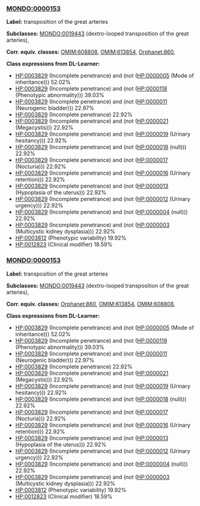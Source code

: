
### [MONDO:0000153](http://purl.obolibrary.org/obo/MONDO_0000153)
**Label:** transposition of the great arteries

**Subclasses:** [MONDO:0019443](http://purl.obolibrary.org/obo/MONDO_0019443) (dextro-looped transposition of the great arteries), 

**Corr. equiv. classes:** [OMIM:608808](http://purl.obolibrary.org/obo/OMIM_608808), [OMIM:613854](http://purl.obolibrary.org/obo/OMIM_613854), [Orphanet:860](http://www.orpha.net/ORDO/Orphanet_860), 

**Class expressions from DL-Learner:**

- [HP:0003829](http://purl.obolibrary.org/obo/HP_0003829) (Incomplete penetrance) and (not ([HP:0000005](http://purl.obolibrary.org/obo/HP_0000005) (Mode of inheritance))) 52.02%
- [HP:0003829](http://purl.obolibrary.org/obo/HP_0003829) (Incomplete penetrance) and (not ([HP:0000118](http://purl.obolibrary.org/obo/HP_0000118) (Phenotypic abnormality))) 39.03%
- [HP:0003829](http://purl.obolibrary.org/obo/HP_0003829) (Incomplete penetrance) and (not ([HP:0000011](http://purl.obolibrary.org/obo/HP_0000011) (Neurogenic bladder))) 22.97%
- [HP:0003829](http://purl.obolibrary.org/obo/HP_0003829) (Incomplete penetrance) 22.92%
- [HP:0003829](http://purl.obolibrary.org/obo/HP_0003829) (Incomplete penetrance) and (not ([HP:0000021](http://purl.obolibrary.org/obo/HP_0000021) (Megacystis))) 22.92%
- [HP:0003829](http://purl.obolibrary.org/obo/HP_0003829) (Incomplete penetrance) and (not ([HP:0000019](http://purl.obolibrary.org/obo/HP_0000019) (Urinary hesitancy))) 22.92%
- [HP:0003829](http://purl.obolibrary.org/obo/HP_0003829) (Incomplete penetrance) and (not ([HP:0000018](http://purl.obolibrary.org/obo/HP_0000018) (null))) 22.92%
- [HP:0003829](http://purl.obolibrary.org/obo/HP_0003829) (Incomplete penetrance) and (not ([HP:0000017](http://purl.obolibrary.org/obo/HP_0000017) (Nocturia))) 22.92%
- [HP:0003829](http://purl.obolibrary.org/obo/HP_0003829) (Incomplete penetrance) and (not ([HP:0000016](http://purl.obolibrary.org/obo/HP_0000016) (Urinary retention))) 22.92%
- [HP:0003829](http://purl.obolibrary.org/obo/HP_0003829) (Incomplete penetrance) and (not ([HP:0000013](http://purl.obolibrary.org/obo/HP_0000013) (Hypoplasia of the uterus))) 22.92%
- [HP:0003829](http://purl.obolibrary.org/obo/HP_0003829) (Incomplete penetrance) and (not ([HP:0000012](http://purl.obolibrary.org/obo/HP_0000012) (Urinary urgency))) 22.92%
- [HP:0003829](http://purl.obolibrary.org/obo/HP_0003829) (Incomplete penetrance) and (not ([HP:0000004](http://purl.obolibrary.org/obo/HP_0000004) (null))) 22.92%
- [HP:0003829](http://purl.obolibrary.org/obo/HP_0003829) (Incomplete penetrance) and (not ([HP:0000003](http://purl.obolibrary.org/obo/HP_0000003) (Multicystic kidney dysplasia))) 22.92%
- [HP:0003812](http://purl.obolibrary.org/obo/HP_0003812) (Phenotypic variability) 19.92%
- [HP:0012823](http://purl.obolibrary.org/obo/HP_0012823) (Clinical modifier) 18.59%



### [MONDO:0000153](http://purl.obolibrary.org/obo/MONDO_0000153)
**Label:** transposition of the great arteries

**Subclasses:** [MONDO:0019443](http://purl.obolibrary.org/obo/MONDO_0019443) (dextro-looped transposition of the great arteries), 

**Corr. equiv. classes:** [Orphanet:860](http://www.orpha.net/ORDO/Orphanet_860), [OMIM:613854](http://purl.obolibrary.org/obo/OMIM_613854), [OMIM:608808](http://purl.obolibrary.org/obo/OMIM_608808), 

**Class expressions from DL-Learner:**

- [HP:0003829](http://purl.obolibrary.org/obo/HP_0003829) (Incomplete penetrance) and (not ([HP:0000005](http://purl.obolibrary.org/obo/HP_0000005) (Mode of inheritance))) 52.02%
- [HP:0003829](http://purl.obolibrary.org/obo/HP_0003829) (Incomplete penetrance) and (not ([HP:0000118](http://purl.obolibrary.org/obo/HP_0000118) (Phenotypic abnormality))) 39.03%
- [HP:0003829](http://purl.obolibrary.org/obo/HP_0003829) (Incomplete penetrance) and (not ([HP:0000011](http://purl.obolibrary.org/obo/HP_0000011) (Neurogenic bladder))) 22.97%
- [HP:0003829](http://purl.obolibrary.org/obo/HP_0003829) (Incomplete penetrance) 22.92%
- [HP:0003829](http://purl.obolibrary.org/obo/HP_0003829) (Incomplete penetrance) and (not ([HP:0000021](http://purl.obolibrary.org/obo/HP_0000021) (Megacystis))) 22.92%
- [HP:0003829](http://purl.obolibrary.org/obo/HP_0003829) (Incomplete penetrance) and (not ([HP:0000019](http://purl.obolibrary.org/obo/HP_0000019) (Urinary hesitancy))) 22.92%
- [HP:0003829](http://purl.obolibrary.org/obo/HP_0003829) (Incomplete penetrance) and (not ([HP:0000018](http://purl.obolibrary.org/obo/HP_0000018) (null))) 22.92%
- [HP:0003829](http://purl.obolibrary.org/obo/HP_0003829) (Incomplete penetrance) and (not ([HP:0000017](http://purl.obolibrary.org/obo/HP_0000017) (Nocturia))) 22.92%
- [HP:0003829](http://purl.obolibrary.org/obo/HP_0003829) (Incomplete penetrance) and (not ([HP:0000016](http://purl.obolibrary.org/obo/HP_0000016) (Urinary retention))) 22.92%
- [HP:0003829](http://purl.obolibrary.org/obo/HP_0003829) (Incomplete penetrance) and (not ([HP:0000013](http://purl.obolibrary.org/obo/HP_0000013) (Hypoplasia of the uterus))) 22.92%
- [HP:0003829](http://purl.obolibrary.org/obo/HP_0003829) (Incomplete penetrance) and (not ([HP:0000012](http://purl.obolibrary.org/obo/HP_0000012) (Urinary urgency))) 22.92%
- [HP:0003829](http://purl.obolibrary.org/obo/HP_0003829) (Incomplete penetrance) and (not ([HP:0000004](http://purl.obolibrary.org/obo/HP_0000004) (null))) 22.92%
- [HP:0003829](http://purl.obolibrary.org/obo/HP_0003829) (Incomplete penetrance) and (not ([HP:0000003](http://purl.obolibrary.org/obo/HP_0000003) (Multicystic kidney dysplasia))) 22.92%
- [HP:0003812](http://purl.obolibrary.org/obo/HP_0003812) (Phenotypic variability) 19.92%
- [HP:0012823](http://purl.obolibrary.org/obo/HP_0012823) (Clinical modifier) 18.59%


